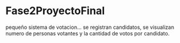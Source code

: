 # Fase2ProyectoFinal
pequeño sistema de votacion...
se registran candidatos, se visualizan numero de personas votantes
y la cantidad de votos por candidato.
